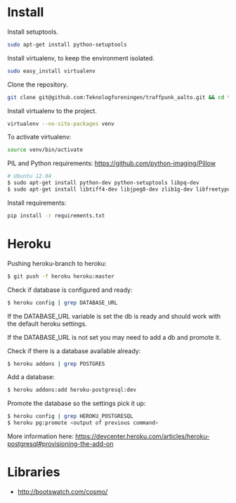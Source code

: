Install
=======

Install setuptools.
```bash
sudo apt-get install python-setuptools
```

Install virtualenv, to keep the environment isolated.
```bash
sudo easy_install virtualenv
```

Clone the repository.
```bash
git clone git@github.com:Teknologforeningen/traffpunk_aalto.git && cd traffpunk_aalto/
```

Install virtualenv to the project.
```bash
virtualenv --no-site-packages venv
```

To activate virtualenv:
```bash
source venv/bin/activate
```

PIL and Python requirements:
https://github.com/python-imaging/Pillow
```bash
# Ubuntu 12.04
$ sudo apt-get install python-dev python-setuptools libpq-dev
$ sudo apt-get install libtiff4-dev libjpeg8-dev zlib1g-dev libfreetype6-dev liblcms1-dev libwebp-dev
```

Install requirements:
```bash
pip install -r requirements.txt
```

Heroku
======

Pushing heroku-branch to heroku:
```bash
$ git push -f heroku heroku:master
```

Check if database is configured and ready:
```bash
$ heroku config | grep DATABASE_URL
```

If the DATABASE_URL variable is set the db is ready and should work with the default heroku settings.

If the DATABASE_URL is not set you may need to add a db and promote it.

Check if there is a database available already:
```bash
$ heroku addons | grep POSTGRES
```
Add a database:
```bash
$ heroku addons:add heroku-postgresql:dev
```
Promote the database so the settings pick it up:
```bash
$ heroku config | grep HEROKU_POSTGRESQL
$ heroku pg:promote <output of previous command>
```

More information here: https://devcenter.heroku.com/articles/heroku-postgresql#provisioning-the-add-on

Libraries
==========
- http://bootswatch.com/cosmo/
